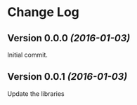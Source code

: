 Change Log
==========


Version 0.0.0 *(2016-01-03)*
----------------------------

Initial commit.

Version 0.0.1 *(2016-01-03)*
----------------------------

Update the libraries